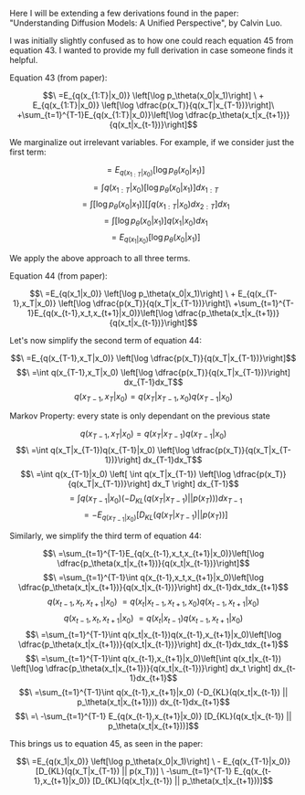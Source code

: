 Here I will be extending a few derivations found in the paper: "Understanding Diffusion Models: A Unified Perspective", by Calvin Luo.

I was initially slightly confused as to how one could reach equation 45 from equation 43. I wanted to provide my full derivation in case someone finds it helpful.

Equation 43 (from paper):

$$\ =E_{q(x_{1:T}|x_0)} \left[\log p_\theta(x_0|x_1)\right] \ + E_{q(x_{1:T}|x_0)} \left[\log \dfrac{p(x_T)}{q(x_T|x_{T-1})}\right]\ +\sum_{t=1}^{T-1}E_{q(x_{1:T}|x_0)}\left[\log \dfrac{p_\theta(x_t|x_{t+1})}{q(x_t|x_{t-1})}\right]$$

We marginalize out irrelevant variables.
For example, if we consider just the first term:

$$\ =E_{q(x_{1:T}|x_0)} \left[\log p_\theta(x_0|x_1)\right]$$
$$\ =\int q(x_{1:T}|x_0) \left[\log p_\theta(x_0|x_1)\right] dx_{1:T}$$
$$\ =\int \left[\log p_\theta(x_0|x_1)\right] \left[\int q(x_{1:T}|x_0) dx_{2:T} \right] dx_1$$
$$\ =\int \left[\log p_\theta(x_0|x_1)\right] q(x_1|x_0) dx_1$$
$$\ =E_{q(x_1|x_0)} \left[\log p_\theta(x_0|x_1)\right] $$

We apply the above approach to all three terms.

Equation 44 (from paper):

$$\ =E_{q(x_1|x_0)} \left[\log p_\theta(x_0|x_1)\right] \ + E_{q(x_{T-1},x_T|x_0)} \left[\log \dfrac{p(x_T)}{q(x_T|x_{T-1})}\right]\ +\sum_{t=1}^{T-1}E_{q(x_{t-1},x_t,x_{t+1}|x_0)}\left[\log \dfrac{p_\theta(x_t|x_{t+1})}{q(x_t|x_{t-1})}\right]$$

Let's now simplify the second term of equation 44:

$$\ =E_{q(x_{T-1},x_T|x_0)} \left[\log \dfrac{p(x_T)}{q(x_T|x_{T-1})}\right]$$
$$\ =\int q(x_{T-1},x_T|x_0) \left[\log \dfrac{p(x_T)}{q(x_T|x_{T-1})}\right] dx_{T-1}dx_T$$
$$q(x_{T-1},x_T|x_0) = q(x_T|x_{T-1},x_0)q(x_{T-1}|x_0)$$

Markov Property: every state is only dependant on the previous state

$$q(x_{T-1},x_T|x_0) = q(x_T|x_{T-1})q(x_{T-1}|x_0)$$
$$\ =\int q(x_T|x_{T-1})q(x_{T-1}|x_0) \left[\log \dfrac{p(x_T)}{q(x_T|x_{T-1})}\right] dx_{T-1}dx_T$$
$$\ =\int q(x_{T-1}|x_0) \left[ \int q(x_T|x_{T-1}) \left[\log \dfrac{p(x_T)}{q(x_T|x_{T-1})}\right] dx_T \right] dx_{T-1}$$
$$\ =\int q(x_{T-1}|x_0) (-D_{KL}(q(x_T|x_{T-1}) || p(x_T))) dx_{T-1}$$
$$\ = - E_{q(x_{T-1}|x_0)} [D_{KL}(q(x_T|x_{T-1}) || p(x_T))]$$

Similarly, we simplify the third term of equation 44: 

$$\ =\sum_{t=1}^{T-1}E_{q(x_{t-1},x_t,x_{t+1}|x_0)}\left[\log \dfrac{p_\theta(x_t|x_{t+1})}{q(x_t|x_{t-1})}\right]$$
$$\ =\sum_{t=1}^{T-1}\int q(x_{t-1},x_t,x_{t+1}|x_0)\left[\log \dfrac{p_\theta(x_t|x_{t+1})}{q(x_t|x_{t-1})}\right] dx_{t-1}dx_tdx_{t+1}$$
$$q(x_{t-1},x_t,x_{t+1}|x_0)\ = q(x_t|x_{t-1},x_{t+1},x_0)q(x_{t-1},x_{t+1}|x_0)$$
$$q(x_{t-1},x_t,x_{t+1}|x_0)\ = q(x_t|x_{t-1})q(x_{t-1},x_{t+1}|x_0)$$
$$\ =\sum_{t=1}^{T-1}\int q(x_t|x_{t-1})q(x_{t-1},x_{t+1}|x_0)\left[\log \dfrac{p_\theta(x_t|x_{t+1})}{q(x_t|x_{t-1})}\right] dx_{t-1}dx_tdx_{t+1}$$
$$\ =\sum_{t=1}^{T-1}\int q(x_{t-1},x_{t+1}|x_0)\left[\int q(x_t|x_{t-1}) \left[\log \dfrac{p_\theta(x_t|x_{t+1})}{q(x_t|x_{t-1})}\right] dx_t \right] dx_{t-1}dx_{t+1}$$
$$\ =\sum_{t=1}^{T-1}\int q(x_{t-1},x_{t+1}|x_0) (-D_{KL}(q(x_t|x_{t-1}) || p_\theta(x_t|x_{t+1}))) dx_{t-1}dx_{t+1}$$
$$\ =\ -\sum_{t=1}^{T-1} E_{q(x_{t-1},x_{t+1}|x_0)} [D_{KL}(q(x_t|x_{t-1}) || p_\theta(x_t|x_{t+1}))]$$

This brings us to equation 45, as seen in the paper:

$$\ =E_{q(x_1|x_0)} \left[\log p_\theta(x_0|x_1)\right] \ - E_{q(x_{T-1}|x_0)} [D_{KL}(q(x_T|x_{T-1}) || p(x_T))] \ -\sum_{t=1}^{T-1} E_{q(x_{t-1},x_{t+1}|x_0)} [D_{KL}(q(x_t|x_{t-1}) || p_\theta(x_t|x_{t+1}))]$$
